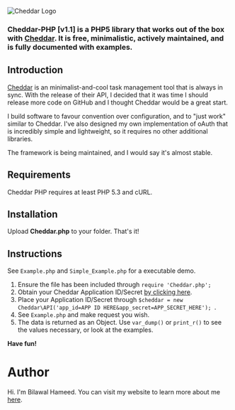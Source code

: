 ![Cheddar Logo](http://i.imgur.com/Beqwh.png "Cheddar Logo")

### Cheddar-PHP [v1.1] is a PHP5 library that works out of the box with [Cheddar](https://cheddarapp.com). It is free, minimalistic, actively maintained, and is fully documented with examples. ###

Introduction
------
[Cheddar](http://cheddarapp.com) is an minimalist-and-cool task management tool that is always in sync. With the release of their API, I decided that it was time I should release more code on GitHub and I thought Cheddar would be a great start.

I build software to favour convention over configuration, and to "just work" similar to Cheddar. I've also designed my own implementation of oAuth that is incredibly simple and lightweight, so it requires no other additional libraries.

The framework is being maintained, and I would say it's almost stable.

Requirements
------
Cheddar PHP requires at least PHP 5.3 and cURL.

Installation
------
Upload **Cheddar.php** to your folder. That's it!

Instructions
------
See ```Example.php``` and ```Simple_Example.php``` for a executable demo.

1. Ensure the file has been included through ```require 'Cheddar.php'; ```
2. Obtain your Cheddar Application ID/Secret [by clicking here](http://cheddarapp.com/developer/apps).
3. Place your Application ID/Secret through ```$cheddar = new Cheddar\API('app_id=APP ID HERE&app_secret=APP_SECRET_HERE'); ```.
4. See ```Example.php``` and make request you wish.
4. The data is returned as an Object. Use ```var_dump()``` or ```print_r()``` to see the values necessary, or look at the examples.

**Have fun!**

Author
========
Hi. I'm Bilawal Hameed. You can visit my website to learn more about me [here](http://bilaw.al).